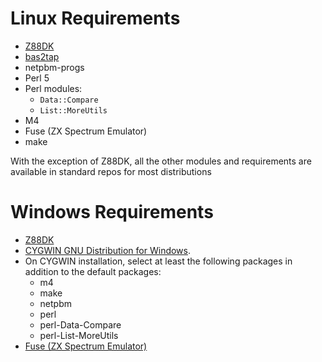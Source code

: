 # Linux Requirements

* [Z88DK](https://github.com/z88dk/z88dk/wiki)
* [bas2tap](https://github.com/speccyorg/bas2tap)
* netpbm-progs
* Perl 5
* Perl modules:
  * `Data::Compare`
  * `List::MoreUtils`
* M4
* Fuse (ZX Spectrum Emulator)
* make

With the exception of Z88DK, all the other modules and requirements are available in standard repos for most distributions

# Windows Requirements

* [Z88DK](https://github.com/z88dk/z88dk/wiki)
* [CYGWIN GNU Distribution for Windows](https://cygwin.com/install.html).
* On CYGWIN installation, select at least the following packages in addition to the default packages:
  * m4
  * make
  * netpbm
  * perl
  * perl-Data-Compare
  * perl-List-MoreUtils
* [Fuse (ZX Spectrum Emulator)](https://sourceforge.net/projects/fuse-emulator/files/fuse/)
